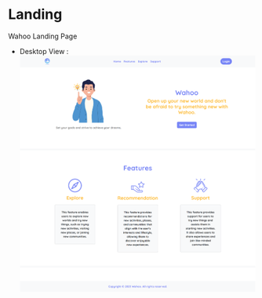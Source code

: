 # Landing
Wahoo Landing Page
* Desktop View :
![Desktop](https://raw.githubusercontent.com/argf013/Landing/master/Desktop-View.png)
